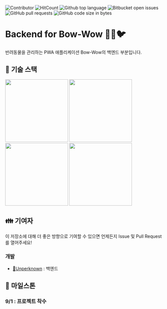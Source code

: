 ![Contributor](https://img.shields.io/badge/contributor-Unperknown,winkpsj0529-blue.svg)
![HitCount](http://hits.dwyl.io/Unperknown/Bow-Wow-Backend.svg)
![Github top language](https://img.shields.io/github/languages/top/Unperknown/Bow-Wow-Backend)
![Bitbucket open issues](https://img.shields.io/github/issues/Unperknown/Bow-Wow-Backend)
![GitHub pull requests](https://img.shields.io/github/issues-pr/Unperknown/Bow-Wow-Backend)
![GitHub code size in bytes](https://img.shields.io/github/languages/code-size/Unperknown/Bow-Wow-Backend)

# Backend for Bow-Wow 🐶🐱🐦

반려동물을 관리하는 PWA 애플리케이션 Bow-Wow의 백엔드 부분입니다.

## 🔑 기술 스택

<img src="https://pluspng.com/img-png/nodejs-png-nodejs-icon-png-50-px-1600.png" width="200" height="200" />
<img src="https://media.graphcms.com/jN6lJfSgCNnGe6H5QGgS" width="200" height="200">
<img src="https://media.vlpt.us/post-images/leejh3224/31985a40-ce6f-11e8-a94c-6b1202df0fb5/AWS-Lambda.png" width="200" height="200">
<img src="https://cdn.worldvectorlogo.com/logos/aws-dynamodb.svg" width="200" height="200">

## 👪 기여자

이 저장소에 대해 더 좋은 방향으로 기여할 수 있으면 언제든지 Issue 및 Pull Request를 열어주세요!

### 개발

- [🔗Unperknown](https://github.com/Unperknown) : 백엔드

## 📅 마일스톤

### 9/1 : 프로젝트 착수
